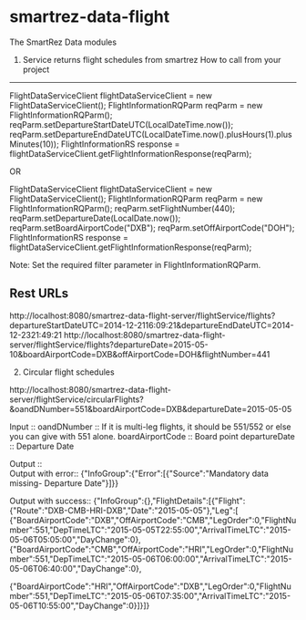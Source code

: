 # smartrez-data-flight
The SmartRez Data modules

1) Service returns flight schedules from smartrez
How to call from your project
------------------------------
FlightDataServiceClient flightDataServiceClient = new FlightDataServiceClient();
FlightInformationRQParm reqParm = new FlightInformationRQParm();
reqParm.setDepartureStartDateUTC(LocalDateTime.now());
reqParm.setDepartureEndDateUTC(LocalDateTime.now().plusHours(1).plusMinutes(10));
FlightInformationRS response = flightDataServiceClient.getFlightInformationResponse(reqParm);

OR

FlightDataServiceClient flightDataServiceClient = new FlightDataServiceClient();
FlightInformationRQParm reqParm = new FlightInformationRQParm();
reqParm.setFlightNumber(440);
reqParm.setDepartureDate(LocalDate.now());
reqParm.setBoardAirportCode("DXB");
reqParm.setOffAirportCode("DOH");
FlightInformationRS response = flightDataServiceClient.getFlightInformationResponse(reqParm);

Note: Set the required filter parameter in FlightInformationRQParm.

Rest URLs
---------
http://localhost:8080/smartrez-data-flight-server/flightService/flights?departureStartDateUTC=2014-12-2116:09:21&departureEndDateUTC=2014-12-2321:49:21
http://localhost:8080/smartrez-data-flight-server/flightService/flights?departureDate=2015-05-10&boardAirportCode=DXB&offAirportCode=DOH&flightNumber=441
	
2) Circular flight schedules
	
http://localhost:8080/smartrez-data-flight-server/flightService/circularFlights?&oandDNumber=551&boardAirportCode=DXB&departureDate=2015-05-05

Input ::
oandDNumber         ::   If it is multi-leg flights, it should be 551/552 or else you can give with 551 alone.
boardAirportCode  ::  Board point 
departureDate        ::  Departure Date  

Output ::  
Output with error::
{"InfoGroup":{"Error":[{"Source":"Mandatory data missing- Departure Date"}]}}

Output with success::
{"InfoGroup":{},"FlightDetails":[{"Flight":{"Route":"DXB-CMB-HRI-DXB","Date":"2015-05-05"},"Leg":[
{"BoardAirportCode":"DXB","OffAirportCode":"CMB","LegOrder":0,"FlightNumber":551,"DepTimeLTC":"2015-05-05T22:55:00","ArrivalTimeLTC":"2015-05-06T05:05:00","DayChange":0},
{"BoardAirportCode":"CMB","OffAirportCode":"HRI","LegOrder":0,"FlightNumber":551,"DepTimeLTC":"2015-05-06T06:00:00","ArrivalTimeLTC":"2015-05-06T06:40:00","DayChange":0},

{"BoardAirportCode":"HRI","OffAirportCode":"DXB","LegOrder":0,"FlightNumber":551,"DepTimeLTC":"2015-05-06T07:35:00","ArrivalTimeLTC":"2015-05-06T10:55:00","DayChange":0}]}]}
